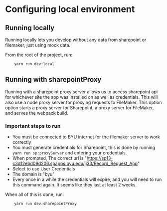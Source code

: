 # Configuring local environment

## Running locally

Running locally lets you develop without any data from sharepoint or filemaker, just using mock data.

From the root of the project, run:

```bash
    yarn run dev:local
```

## Running with sharepointProxy

Running with a sharepoint proxy server allows us to access sharepoint api for whichever site the app was installed on as well as credentials.  This will also use a node proxy server for proxying requests to FileMaker.  This option option starts a proxy server for Sharepoint, a proxy server for FileMaker, and serves the webpack build.

### Important steps to run

-   You must be connected to BYU internet for the filemaker server to work correctly
-   You must generate credentials for Sharepoint, this is done by running `yarn run sp:proxyServer` and entering your credentials. 
-   When prompted, The correct url is "https://sp13-c3d12ebd09d206.spapps.byu.edu/jj33/Record_Request_App"
-   Select to use User Credentials
-   The domain is "byu"
-   Every once in a while the credentials will expire, and you will need to run this command again.  It seems like they last at least 2 weeks.

When all of this is done, run: 

```bash
    yarn run dev:sharepointProxy
```
